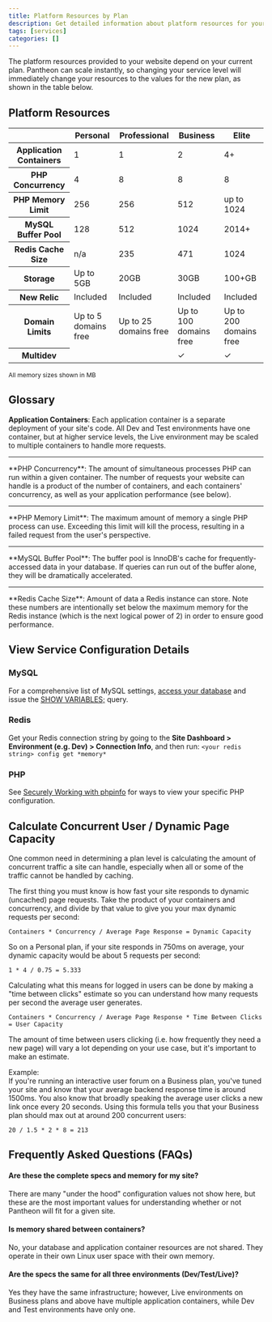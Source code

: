 ```yaml
---
title: Platform Resources by Plan
description: Get detailed information about platform resources for your Drupal or WordPress site.
tags: [services]
categories: []
---
```

The platform resources provided to your website depend on your current plan. Pantheon can scale instantly, so changing your service level will immediately change your resources to the values for the new plan, as shown in the table below.

## Platform Resources

<table class="table table-condensed table-bordered">
    <thead class="thead-inverse">
      <tr>
        <th scope="row" class="thead-inverse"></th>
        <th>Personal</th>
        <th>Professional</th>
        <th>Business</th>
        <th>Elite</th>
      </tr>
    </thead>
    <tbody>
      <tr>
        <th scope="row" class="thead-inverse">Application Containers</th>
        <td>1</td>
        <td>1</td>
        <td>2</td>
        <td>4+</td>
      </tr>
      <tr>
        <th scope="row" class="thead-inverse">PHP Concurrency</th>
        <td>4</td>
        <td>8</td>
        <td>8</td>
        <td>8</td>
      </tr>
      <tr>
        <th scope="row" class="thead-inverse">PHP Memory Limit</th>
        <td>256</td>
        <td>256</td>
        <td>512</td>
        <td>up to 1024</td>
      </tr>
      <tr>
        <th scope="row" class="thead-inverse">MySQL Buffer Pool</th>
        <td>128</td>
        <td>512</td>
        <td>1024</td>
        <td>2014+</td>
      </tr>
      <tr>
        <th scope="row" class="thead-inverse">Redis Cache Size</th>
        <td>n/a</td>
        <td>235</td>
        <td>471</td>
        <td>1024</td>
      </tr>
      <tr>
        <th scope="row" class="thead-inverse">Storage</th>
        <td>Up to 5GB</td>
        <td>20GB</td>
        <td>30GB</td>
        <td>100+GB</td>
      </tr>
      <tr>
        <th scope="row" class="thead-inverse">New Relic</th>
        <td>Included</td>
        <td>Included</td>
        <td>Included</td>
        <td>Included</td>
      </tr>
      <tr>
        <th scope="row" class="thead-inverse">Domain Limits</th>
        <td>Up to 5 domains free</td>
        <td>Up to 25 domains free</td>
        <td>Up to 100 domains free</td>
        <td>Up to 200 domains free</td>
      </tr>
      <tr>
      <th scope="row" class="thead-inverse">Multidev <a rel="popover" data-proofer-ignore data-toggle="tooltip" data-html="true" data-content="Sites of any plan size that are part of an organization also have access to Multidev""><em class="fa fa-info-circle"></em></a>
      </th>
        <td>  </td>
        <td>  </td>
        <td> ✓ </td>
        <td> ✓ </td>
      </tr>
    </tbody>
</table>
<tr> <p style="font-size:12px"> All memory sizes shown in MB</p style>

## Glossary

**Application Containers**: Each application container is a separate deployment of your site's code. All Dev and Test environments have one container, but at higher service levels, the Live environment may be scaled to multiple containers to handle more requests.
<hr>   
**PHP Concurrency**: The amount of simultaneous processes PHP can run within a given container. The number of requests your website can handle is a product of the number of containers, and each containers' concurrency, as well as your application performance (see below).
<hr>
**PHP Memory Limit**: The maximum amount of memory a single PHP process can use. Exceeding this limit will kill the process, resulting in a failed request from the user's perspective.
<hr>
**MySQL Buffer Pool**: The buffer pool is InnoDB's cache for frequently-accessed data in your database. If queries can run out of the buffer alone, they will be dramatically accelerated.
<hr>
**Redis Cache Size**: Amount of data a Redis instance can store. Note these numbers are intentionally set below the maximum memory for the Redis instance (which is the next logical power of 2) in order to ensure good performance.

## View Service Configuration Details

### MySQL
For a comprehensive list of MySQL settings, [access your database](/docs/mysql-access/) and issue the [SHOW VARIABLES;](https://dev.mysql.com/doc/refman/5.7/en/show-variables.html) query.

### Redis
Get your Redis connection string by going to the **Site Dashboard > Environment (e.g. Dev) > Connection Info**, and then run: `<your redis string> config get *memory*`

### PHP
See [Securely Working with phpinfo](/docs/phpinfo#drupal-note) for ways to view your specific PHP configuration.

## Calculate Concurrent User / Dynamic Page Capacity

One common need in determining a plan level is calculating the amount of concurrent traffic a site can handle, especially when all or some of the traffic cannot be handled by caching.

The first thing you must know is how fast your site responds to dynamic (uncached) page requests. Take the product of your containers and concurrency, and divide by that value to give you your max dynamic requests per second:

`Containers * Concurrency / Average Page Response = Dynamic Capacity`

So on a Personal plan, if your site responds in 750ms on average, your dynamic capacity would be about 5 requests per second:

`1 * 4 / 0.75 = 5.333`

Calculating what this means for logged in users can be done by making a "time between clicks" estimate so you can understand how many requests per second the average user generates.

`Containers * Concurrency / Average Page Response * Time Between Clicks = User Capacity`

The amount of time between users clicking (i.e. how frequently they need a new page) will vary a lot depending on your use case, but it's important to make an estimate.

Example:  
If you're running an interactive user forum on a Business plan, you've tuned your site and know that your average backend response time is around 1500ms. You also know that broadly speaking the average user clicks a new link once every 20 seconds. Using this formula tells you that your Business plan should max out at around 200 concurrent users:

`20 / 1.5 * 2 * 8 = 213`

## Frequently Asked Questions (FAQs)

#### Are these the complete specs and memory for my site?
There are many "under the hood" configuration values not show here, but these are the most important values for understanding whether or not Pantheon will fit for a given site.

#### Is memory shared between containers?
No, your database and application container resources are not shared. They operate in their own Linux user space with their own memory.

#### Are the specs the same for all three environments (Dev/Test/Live)?  
Yes they have the same infrastructure; however, Live environments on Business plans and above have multiple application containers, while Dev and Test environments have only one.
